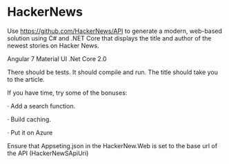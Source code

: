 ﻿# HackerNews


Use https://github.com/HackerNews/API to generate a modern, web-based solution using C# and .NET Core that displays the title and author of the newest stories on Hacker News. 

Angular 7
Material UI
.Net Core 2.0

There should be tests. It should compile and run. The title should take you to the article.

If you have time, try some of the bonuses:

·         Add a search function.

·         Build caching. 

·         Put it on Azure 
 

Ensure that Appseting.json in the HackerNew.Web is set to the base url of the API (HackerNewSApiUri)